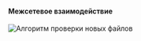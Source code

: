 #### Межсетевое взаимодействие

![Алгоритм проверки новых файлов](https://github.com/user-attachments/assets/ee6caea6-26a5-4ffb-a97e-1598c7d59e95)
